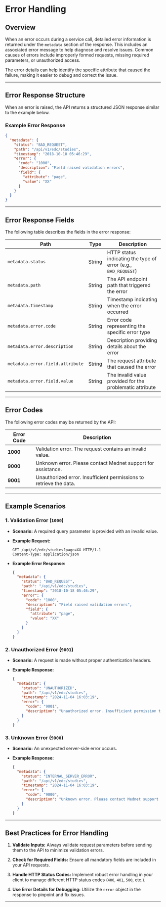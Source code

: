 # Error Handling

## Overview

When an error occurs during a service call, detailed error information is returned under the `metadata` section of the response. This includes an associated error message to help diagnose and resolve issues. Common causes of errors include improperly formed requests, missing required parameters, or unauthorized access.

The error details can help identify the specific attribute that caused the failure, making it easier to debug and correct the issue.

---

## Error Response Structure

When an error is raised, the API returns a structured JSON response similar to the example below.

### Example Error Response

```json
{
  "metadata": {
    "status": "BAD_REQUEST",
    "path": "/api/v1/edc/studies",
    "timestamp": "2018-10-18 05:46:29",
    "error": {
      "code": "1000",
      "description": "Field raised validation errors",
      "field": {
        "attribute": "page",
        "value": "XX"
      }
    }
  }
}
```

---

## Error Response Fields

The following table describes the fields in the error response:

| Path                      | Type    | Description                                                          |
|---------------------------|---------|----------------------------------------------------------------------|
| `metadata.status`         | String  | HTTP status indicating the type of error (e.g., `BAD_REQUEST`)       |
| `metadata.path`           | String  | The API endpoint path that triggered the error                       |
| `metadata.timestamp`      | String  | Timestamp indicating when the error occurred                         |
| `metadata.error.code`     | String  | Error code representing the specific error type                      |
| `metadata.error.description` | String | Description providing details about the error                        |
| `metadata.error.field.attribute` | String | The request attribute that caused the error                     |
| `metadata.error.field.value` | String | The invalid value provided for the problematic attribute         |

---

## Error Codes

The following error codes may be returned by the API:

| Error Code | Description                                                           |
|------------|-----------------------------------------------------------------------|
| **1000**   | Validation error. The request contains an invalid value.              |
| **9000**   | Unknown error. Please contact Mednet support for assistance.          |
| **9001**   | Unauthorized error. Insufficient permissions to retrieve the data.    |

---

## Example Scenarios

### **1. Validation Error (`1000`)**

- **Scenario:** A required query parameter is provided with an invalid value.
- **Example Request:**

  ```http
  GET /api/v1/edc/studies?page=XX HTTP/1.1
  Content-Type: application/json
  ```

- **Example Error Response:**

  ```json
  {
    "metadata": {
      "status": "BAD_REQUEST",
      "path": "/api/v1/edc/studies",
      "timestamp": "2018-10-18 05:46:29",
      "error": {
        "code": "1000",
        "description": "Field raised validation errors",
        "field": {
          "attribute": "page",
          "value": "XX"
        }
      }
    }
  }
  ```

### **2. Unauthorized Error (`9001`)**

- **Scenario:** A request is made without proper authentication headers.
- **Example Response:**

  ```json
  {
    "metadata": {
      "status": "UNAUTHORIZED",
      "path": "/api/v1/edc/studies",
      "timestamp": "2024-11-04 16:03:19",
      "error": {
        "code": "9001",
        "description": "Unauthorized error. Insufficient permission to retrieve data."
      }
    }
  }
  ```

### **3. Unknown Error (`9000`)**

- **Scenario:** An unexpected server-side error occurs.
- **Example Response:**

  ```json
  {
    "metadata": {
      "status": "INTERNAL_SERVER_ERROR",
      "path": "/api/v1/edc/studies",
      "timestamp": "2024-11-04 16:03:19",
      "error": {
        "code": "9000",
        "description": "Unknown error. Please contact Mednet support for assistance."
      }
    }
  }
  ```

---

## Best Practices for Error Handling

1. **Validate Inputs:**
   Always validate request parameters before sending them to the API to minimize validation errors.

2. **Check for Required Fields:**
   Ensure all mandatory fields are included in your API requests.

3. **Handle HTTP Status Codes:**
   Implement robust error handling in your client to manage different HTTP status codes (`400`, `401`, `500`, etc.).

4. **Use Error Details for Debugging:**
   Utilize the `error` object in the response to pinpoint and fix issues.

---
